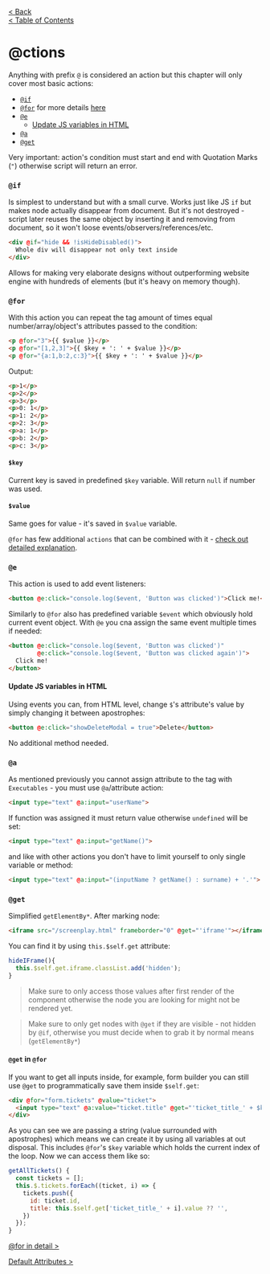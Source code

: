 [< Back](EXECUTABLES.md)      
[< Table of Contents](../README.md#advanced-stuff)

# @ctions

Anything with prefix `@` is considered an action but this chapter will only cover most basic actions:
- [`@if`](#if)
- [`@for`](#for) for more details [here](ACTIONS/FOR.md)
- [`@e`](#e)
  - [Update JS variables in HTML](#update-js-variables-in-html)
- [`@a`](#a)
- [`@get`](#get)

Very important: action's condition must start and end with Quotation Marks (`"`) otherwise script will return an error.

### `@if`
Is simplest to understand but with a small curve. Works just like JS `if` but makes node actually disappear from
document. But it's not destroyed - script later reuses the same object by inserting it and removing from document, so it won't loose 
events/observers/references/etc.
```html
<div @if="hide && !isHideDisabled()">
  Whole div will disappear not only text inside
</div>
```
Allows for making very elaborate designs without outperforming website engine with hundreds of elements 
(but it's heavy on memory though).


### `@for`
With this action you can repeat the tag amount of times equal number/array/object's attributes passed to the condition:
```html
<p @for="3">{{ $value }}</p>
<p @for="[1,2,3]">{{ $key + ': ' + $value }}</p>
<p @for="{a:1,b:2,c:3}">{{ $key + ': ' + $value }}</p>
```
Output:
```html
<p>1</p>
<p>2</p>
<p>3</p>
<p>0: 1</p>
<p>1: 2</p>
<p>2: 3</p>
<p>a: 1</p>
<p>b: 2</p>
<p>c: 3</p>
```
#### `$key`
Current key is saved in predefined `$key` variable. Will return `null` if number was used.

#### `$value`
Same goes for value - it's saved in `$value` variable.

`@for` has few additional `actions` that can be combined with it - [check out detailed explanation](ACTIONS/FOR.md).


### `@e`
This action is used to add event listeners:
```html
<button @e:click="console.log($event, 'Button was clicked')">Click me!</button>
```

Similarly to `@for` also has predefined variable `$event` which obviously hold current event object.
With `@e` you cna assign the same event multiple times if needed:
```html
<button @e:click="console.log($event, 'Button was clicked')"
        @e:click="console.log($event, 'Button was clicked again')">
  Click me!
</button>
```

#### Update JS variables in HTML

Using events you can, from HTML level, change `$`'s attribute's value by simply changing it between apostrophes:
```html
<button @e:click="showDeleteModal = true">Delete</button>
```
No additional method needed.

### `@a`

As mentioned previously you cannot assign attribute to the tag with `Executables` - you must use `@a`/attribute 
action:
```html
<input type="text" @a:input="userName">
```
If function was assigned it must return value otherwise `undefined` will be set:

```html
<input type="text" @a:input="getName()">
```

and like with other actions you don't have to limit yourself to only single variable or method:
```html
<input type="text" @a:input="(inputName ? getName() : surname) + '.'">
```

### `@get`

Simplified `getElementBy*`. After marking node:
```html
<iframe src="/screenplay.html" frameborder="0" @get="'iframe'"></iframe>
```
You can find it by using `this.$self.get` attribute:
```js
hideIFrame(){
  this.$self.get.iframe.classList.add('hidden');
}
```
> Make sure to only access those values after first render of the component otherwise the node you are looking for might 
> not be rendered yet.

> Make sure to only get nodes with `@get` if they are visible - not hidden by `@if`, otherwise you must decide when to 
> grab it by normal means (`getElementBy*`)

#### `@get` in `@for`

If you want to get all inputs inside, for example, form builder you can still use `@get` to programmatically save them 
inside `$self.get`:
```html
<div @for="form.tickets" @value="ticket">
  <input type="text" @a:value="ticket.title" @get="'ticket_title_' + $key">
</div>
```
As you can see we are passing a string (value surrounded with apostrophes) which means we can create it by using 
all variables at out disposal. This includes `@for`'s `$key` variable which holds the current index of the loop. Now we 
can access them like so:
```js
getAllTickets() {
  const tickets = [];
  this.$.tickets.forEach((ticket, i) => {
    tickets.push({
      id: ticket.id,
      title: this.$self.get['ticket_title_' + i].value ?? '',
    })
  });
}
```

[@for in detail >](ACTIONS/FOR.md)

[Default Attributes >](DEFAULTATTRIBUTES.md)
